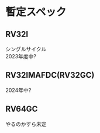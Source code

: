 # 暫定スペック

## RV32I
シングルサイクル<br>
2023年度中?<br>

## RV32IMAFDC(RV32GC)
2024年中?<br>

## RV64GC
やるのかすら未定<br>
